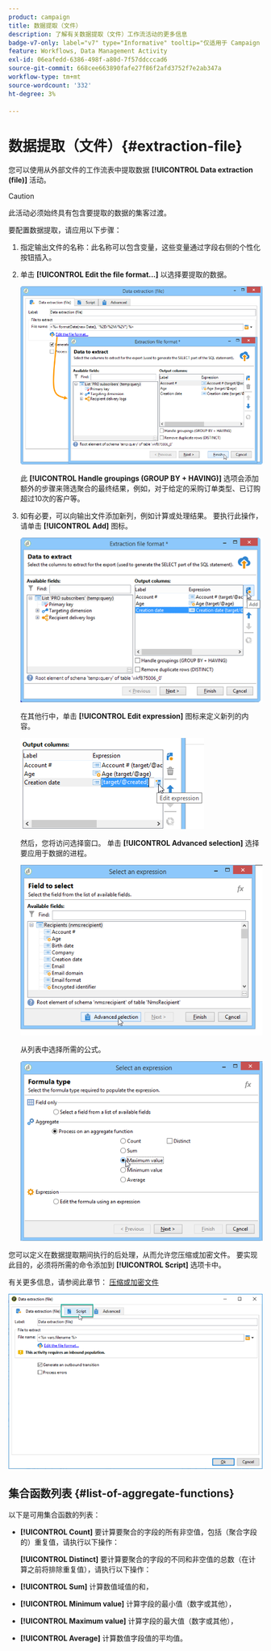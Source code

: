 ```yaml
---
product: campaign
title: 数据提取（文件）
description: 了解有关数据提取（文件）工作流活动的更多信息
badge-v7-only: label="v7" type="Informative" tooltip="仅适用于 Campaign Classic v7"
feature: Workflows, Data Management Activity
exl-id: 06eafedd-6386-498f-a80d-7f57ddcccad6
source-git-commit: 668cee663890fafe27f86f2afd3752f7e2ab347a
workflow-type: tm+mt
source-wordcount: '332'
ht-degree: 3%

---
```


# 数据提取（文件）{#extraction-file}



您可以使用从外部文件的工作流表中提取数据 **[!UICONTROL Data extraction (file)]** 活动。

>[!CAUTION]
>
>此活动必须始终具有包含要提取的数据的集客过渡。

要配置数据提取，请应用以下步骤：

1. 指定输出文件的名称：此名称可以包含变量，这些变量通过字段右侧的个性化按钮插入。
1. 单击 **[!UICONTROL Edit the file format...]** 以选择要提取的数据。

   ![](assets/s_advuser_extract_file_param.png)

   此 **[!UICONTROL Handle groupings (GROUP BY + HAVING)]** 选项会添加额外的步骤来筛选聚合的最终结果，例如，对于给定的采购订单类型、已订购超过10次的客户等。

1. 如有必要，可以向输出文件添加新列，例如计算或处理结果。 要执行此操作，请单击 **[!UICONTROL Add]** 图标。

   ![](assets/s_advuser_extract_file_add_col.png)

   在其他行中，单击 **[!UICONTROL Edit expression]** 图标来定义新列的内容。

   ![](assets/s_advuser_extract_file_add_exp.png)

   然后，您将访问选择窗口。 单击 **[!UICONTROL Advanced selection]** 选择要应用于数据的进程。

   ![](assets/s_advuser_extract_file_advanced_selection.png)

   从列表中选择所需的公式。

   ![](assets/s_advuser_extract_file_agregate_values.png)

您可以定义在数据提取期间执行的后处理，从而允许您压缩或加密文件。 要实现此目的，必须将所需的命令添加到 **[!UICONTROL Script]** 选项卡中。

有关更多信息，请参阅此章节： [压缩或加密文件](../../platform/using/zip-encrypt.md)

![](assets/postprocessing_dataextraction.png)

## 集合函数列表 {#list-of-aggregate-functions}

以下是可用集合函数的列表：

* **[!UICONTROL Count]** 要计算要聚合的字段的所有非空值，包括（聚合字段的）重复值，请执行以下操作：

  **[!UICONTROL Distinct]** 要计算要聚合的字段的不同和非空值的总数（在计算之前将排除重复值），请执行以下操作：

* **[!UICONTROL Sum]** 计算数值域值的和，
* **[!UICONTROL Minimum value]** 计算字段的最小值（数字或其他），
* **[!UICONTROL Maximum value]** 计算字段的最大值（数字或其他），
* **[!UICONTROL Average]** 计算数值字段值的平均值。
